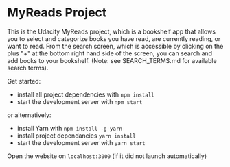 
# MyReads Project

This is the Udacity MyReads project, which is a bookshelf app that allows you to select and categorize books you have read, are currently reading, or want to read. From the search screen, which is accessible by clicking on the plus "+" at the bottom right hand side of the screen, you can search and add books to your bookshelf.
(Note: see SEARCH_TERMS.md for available search terms).

Get started:

* install all project dependencies with `npm install`
* start the development server with `npm start`

or alternatively:

* install Yarn with `npm install -g yarn`
* install project dependancies `yarn install`
* start the development server with `yarn start`

Open the website on `localhost:3000` (if it did not launch automatically)
